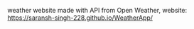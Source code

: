 weather website made with API from Open Weather, website: https://saransh-singh-228.github.io/WeatherApp/
